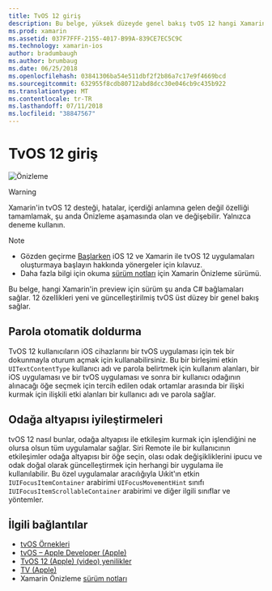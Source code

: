 ```yaml
---
title: TvOS 12 giriş
description: Bu belge, yüksek düzeyde genel bakış tvOS 12 hangi Xamarin'in Önizleme sürümü için yeni ve güncelleştirilmiş özelliklerin birlikte şu anda C# bağlamaları sağlar sağlar.
ms.prod: xamarin
ms.assetid: 037F7FFF-2155-4017-B99A-839CE7EC5C9C
ms.technology: xamarin-ios
author: bradumbaugh
ms.author: brumbaug
ms.date: 06/25/2018
ms.openlocfilehash: 03841306ba54e511dbf2f2b86a7c17e9f4669bcd
ms.sourcegitcommit: 632955f8cdb80712abd8dcc30e046cb9c435b922
ms.translationtype: MT
ms.contentlocale: tr-TR
ms.lasthandoff: 07/11/2018
ms.locfileid: "38847567"
---
```

# <a name="introduction-to-tvos-12"></a>TvOS 12 giriş

![Önizleme](~/media/shared/preview.png)

> [!WARNING]
> Xamarin'in tvOS 12 desteği, hatalar, içerdiği anlamına gelen değil özelliği tamamlamak, şu anda Önizleme aşamasında olan ve değişebilir. Yalnızca deneme kullanın.

> [!NOTE]
> - Gözden geçirme [Başlarken](~/ios/platform/introduction-to-ios12/get-started.md) iOS 12 ve Xamarin ile tvOS 12 uygulamaları oluşturmaya başlayın hakkında yönergeler için kılavuz.
> - Daha fazla bilgi için okuma [sürüm notları](https://releases.xamarin.com/preview-release-xcode-10-beta/) için Xamarin Önizleme sürümü.

Bu belge, hangi Xamarin'in preview için sürüm şu anda C# bağlamaları sağlar. 12 özellikleri yeni ve güncelleştirilmiş tvOS üst düzey bir genel bakış sağlar.

## <a name="password-autofill"></a>Parola otomatik doldurma

TvOS 12 kullanıcıların iOS cihazlarını bir tvOS uygulaması için tek bir dokunmayla oturum açmak için kullanabilirsiniz. Bu bir birleşimi etkin `UITextContentType` kullanıcı adı ve parola belirtmek için kullanım alanları, bir iOS uygulaması ve bir tvOS uygulaması ve sonra bir kullanıcı odağının alınacağı öğe seçmek için tercih edilen odak ortamlar arasında bir ilişki kurmak için ilişkili etki alanları bir kullanıcı adı ve parola sağlar.

## <a name="focus-engine-enhancements"></a>Odağa altyapısı iyileştirmeleri

tvOS 12 nasıl bunlar, odağa altyapısı ile etkileşim kurmak için işlendiğini ne olursa olsun tüm uygulamalar sağlar. Siri Remote ile bir kullanıcının etkileşimler odağa altyapısı bir öğe seçin, olası odak değişikliklerini ipucu ve odak doğal olarak güncelleştirmek için herhangi bir uygulama ile kullanılabilir. Bu özel uygulamalar aracılığıyla Uıkit'ın etkin `IUIFocusItemContainer` arabirimi `UIFocusMovementHint` sınıfı `IUIFocusItemScrollableContainer` arabirimi ve diğer ilgili sınıflar ve yöntemler.

## <a name="related-links"></a>İlgili bağlantılar

- [tvOS Örnekleri](https://developer.xamarin.com/samples/tvos/all/)
- [tvOS – Apple Developer (Apple)](https://developer.apple.com/tvos/)
- [TvOS 12 (Apple) (video) yenilikler](https://developer.apple.com/videos/play/wwdc2018/208/)
- [TV (Apple)](https://www.apple.com/tv/)
- Xamarin Önizleme [sürüm notları](https://releases.xamarin.com/preview-release-xcode-10-beta/)

